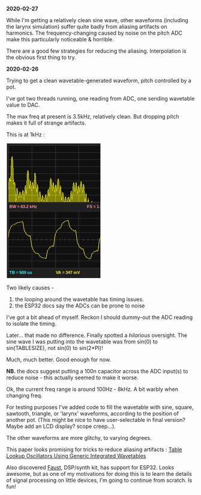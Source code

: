 **2020-02-27**

While I'm getting a relatively clean sine wave, other waveforms (including the larynx simulation) suffer quite badly from aliasing artifacts on harmonics. The frequency-changing caused by noise on the pitch ADC make this particularly noticeable & horrible.

There are a good few strategies for reducing the aliasing. Interpolation is the obvious first thing to try.




**2020-02-26**

Trying to get a clean wavetable-generated waveform, pitch controlled by a pot.

I've got two threads running, one reading from ADC, one sending wavetable value to DAC. 

The max freq at present is 3.5kHz, relatively clean. But dropping pitch makes it full of strange artifacts.

This is at 1kHz :

![Unclean Waveform](https://github.com/danja/chatterbox/blob/master/media/scope_2020-02-26.png "Unclean Waveform")

Two likely causes - 

1. the looping around the wavetable has timing issues.
2. the ESP32 docs say the ADCs can be prone to noise

I've got a bit ahead of myself. Reckon I should dummy-out the ADC reading to isolate the timing. 

Later... that made no difference. Finally spotted a *hilarious* oversight. The sine wave I was putting into the wavetable was from sin(0) to sin(TABLESIZE), not sin(0) to sin(2*PI)!

Much, much better. Good enough for now.

**NB.** the docs suggest putting a 100n capacitor across the ADC input(s) to reduce noise - this actually seemed to make it worse.

Ok, the current freq range is around 100Hz - 8kHz. A bit warbly when changing freq.

For testing purposes I've added code to fill the wavetable with sine, square, sawtooth, triangle, or 'larynx' waveforms, according to the position of another pot. (This might be nice to have user-selectable in final version? Maybe add an LCD display? scope creep...).

The other waveforms are more glitchy, to varying degrees.

This paper looks promising for tricks to reduce aliasing artifacts : [Table Lookup Oscillators Using Generic Integrated Wavetables](http://mtg.upf.edu/node/485)

Also discovered [Faust](https://faust.grame.fr/), DSP/synth kit, has support for ESP32. Looks awesome, but as one of my motivations for doing this is to learn the details of signal processing on little devices, I'm going to continue from scratch. Is fun!






